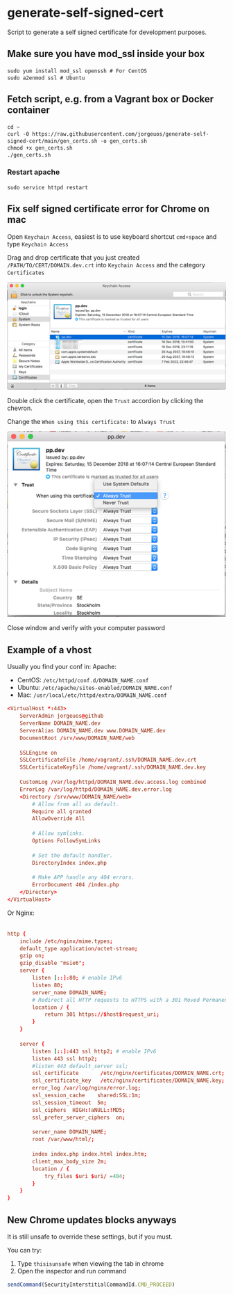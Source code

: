 # generate-self-signed-cert
Script to generate a self signed certificate for development purposes.

## Make sure you have mod_ssl inside your box

```
sudo yum install mod_ssl openssh # For CentOS
sudo a2enmod ssl # Ubuntu
```

## Fetch script, e.g. from a Vagrant box or Docker container

```
cd ~
curl -0 https://raw.githubusercontent.com/jorgeuos/generate-self-signed-cert/main/gen_certs.sh -o gen_certs.sh
chmod +x gen_certs.sh
./gen_certs.sh
```
### Restart apache

```
sudo service httpd restart
```
## Fix self signed certificate error for Chrome on mac

Open `Keychain Access`, easiest is to use keyboard shortcut `cmd+space` and type `Keychain Access`

Drag and drop certificate that you just created `/PATH/TO/CERT/DOMAIN.dev.crt` into `Keychain Access` and the category `Certificates`

![alt "Keychain Access"](https://raw.githubusercontent.com/jorgeuos/generate-self-signed-cert/main/assets/images/keychain_access.png)

Double click the certificate, open the `Trust` accordion by clicking the chevron.

Change the `When using this certificate:` to `Always Trust`

![alt "Always Trust"](https://raw.githubusercontent.com/jorgeuos/generate-self-signed-cert/main/assets/images/always_trust.png)

Close window and verify with your computer password

## Example of a vhost

Usually you find your conf in:
Apache:
* CentOS:   `/etc/httpd/conf.d/DOMAIN_NAME.conf`
* Ubuntu:   `/etc/apache/sites-enabled/DOMAIN_NAME.conf`
* Mac:      `/usr/local/etc/httpd/extra/DOMAIN_NAME.conf`

```conf
<VirtualHost *:443>
    ServerAdmin jorgeuos@github
    ServerName DOMAIN_NAME.dev
    ServerAlias DOMAIN_NAME.dev www.DOMAIN_NAME.dev
    DocumentRoot /srv/www/DOMAIN_NAME/web

    SSLEngine on
    SSLCertificateFile /home/vagrant/.ssh/DOMAIN_NAME.dev.crt
    SSLCertificateKeyFile /home/vagrant/.ssh/DOMAIN_NAME.dev.key

    CustomLog /var/log/httpd/DOMAIN_NAME.dev.access.log combined
    ErrorLog /var/log/httpd/DOMAIN_NAME.dev.error.log
    <Directory /srv/www/DOMAIN_NAME/web>
        # Allow from all as default.
        Require all granted
        AllowOverride All

        # Allow symlinks.
        Options FollowSymLinks

        # Set the default handler.
        DirectoryIndex index.php

        # Make APP handle any 404 errors.
        ErrorDocument 404 /index.php
    </Directory>
</VirtualHost>
```

Or Nginx:
```conf

http {
    include /etc/nginx/mime.types;
    default_type application/octet-stream;
    gzip on;
    gzip_disable "msie6";
    server {
        listen [::]:80; # enable IPv6
        listen 80;
        server_name DOMAIN_NAME;
        # Redirect all HTTP requests to HTTPS with a 301 Moved Permanently response.
        location / {
            return 301 https://$host$request_uri;
        }
    }

    server {
        listen [::]:443 ssl http2; # enable IPv6
        listen 443 ssl http2;
        #listen 443 default_server ssl;
        ssl_certificate       /etc/nginx/certificates/DOMAIN_NAME.crt;
        ssl_certificate_key   /etc/nginx/certificates/DOMAIN_NAME.key;
        error_log /var/log/nginx/error.log;
        ssl_session_cache    shared:SSL:1m;
        ssl_session_timeout  5m;
        ssl_ciphers  HIGH:!aNULL:!MD5;
        ssl_prefer_server_ciphers  on;

        server_name DOMAIN_NAME;
        root /var/www/html/;

        index index.php index.html index.htm;
        client_max_body_size 2m;
        location / {
            try_files $uri $uri/ =404;
        }
    }
}

```

## New Chrome updates blocks anyways

It is still unsafe to override these settings, but if you must.

You can try:

1. Type `thisisunsafe` when viewing the tab in chrome
2. Open the inspector and run command
```js
sendCommand(SecurityInterstitialCommandId.CMD_PROCEED)
```
